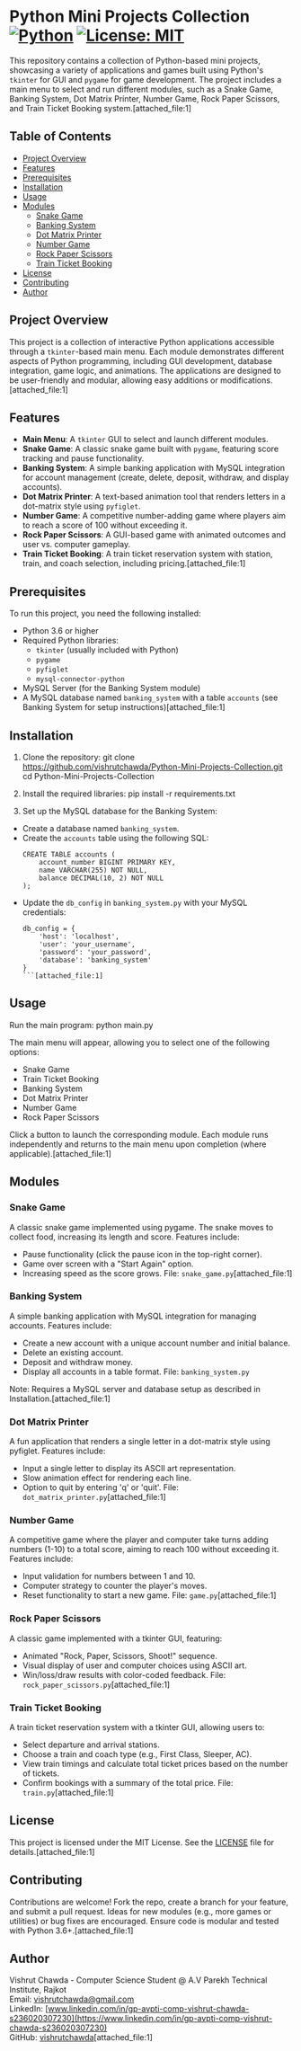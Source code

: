 # Python Mini Projects Collection [![Python](https://img.shields.io/badge/Python-3.6%2B-blue)](https://www.python.org/) [![License: MIT](https://img.shields.io/badge/License-MIT-yellow.svg)](https://opensource.org/licenses/MIT)

This repository contains a collection of Python-based mini projects, showcasing a variety of applications and games built using Python's `tkinter` for GUI and `pygame` for game development. The project includes a main menu to select and run different modules, such as a Snake Game, Banking System, Dot Matrix Printer, Number Game, Rock Paper Scissors, and Train Ticket Booking system.[attached_file:1]

## Table of Contents
- [Project Overview](#project-overview)
- [Features](#features)
- [Prerequisites](#prerequisites)
- [Installation](#installation)
- [Usage](#usage)
- [Modules](#modules)
  - [Snake Game](#snake-game)
  - [Banking System](#banking-system)
  - [Dot Matrix Printer](#dot-matrix-printer)
  - [Number Game](#number-game)
  - [Rock Paper Scissors](#rock-paper-scissors)
  - [Train Ticket Booking](#train-ticket-booking)
- [License](#license)
- [Contributing](#contributing)
- [Author](#author)

## Project Overview
This project is a collection of interactive Python applications accessible through a `tkinter`-based main menu. Each module demonstrates different aspects of Python programming, including GUI development, database integration, game logic, and animations. The applications are designed to be user-friendly and modular, allowing easy additions or modifications.[attached_file:1]

## Features
- **Main Menu**: A `tkinter` GUI to select and launch different modules.
- **Snake Game**: A classic snake game built with `pygame`, featuring score tracking and pause functionality.
- **Banking System**: A simple banking application with MySQL integration for account management (create, delete, deposit, withdraw, and display accounts).
- **Dot Matrix Printer**: A text-based animation tool that renders letters in a dot-matrix style using `pyfiglet`.
- **Number Game**: A competitive number-adding game where players aim to reach a score of 100 without exceeding it.
- **Rock Paper Scissors**: A GUI-based game with animated outcomes and user vs. computer gameplay.
- **Train Ticket Booking**: A train ticket reservation system with station, train, and coach selection, including pricing.[attached_file:1]

## Prerequisites
To run this project, you need the following installed:
- Python 3.6 or higher
- Required Python libraries:
  - `tkinter` (usually included with Python)
  - `pygame`
  - `pyfiglet`
  - `mysql-connector-python`
- MySQL Server (for the Banking System module)
- A MySQL database named `banking_system` with a table `accounts` (see Banking System for setup instructions)[attached_file:1]

## Installation
1. Clone the repository:
git clone https://github.com/vishrutchawda/Python-Mini-Projects-Collection.git
cd Python-Mini-Projects-Collection

2. Install the required libraries:
pip install -r requirements.txt

3. Set up the MySQL database for the Banking System:
- Create a database named `banking_system`.
- Create the `accounts` table using the following SQL:
  ```
  CREATE TABLE accounts (
      account_number BIGINT PRIMARY KEY,
      name VARCHAR(255) NOT NULL,
      balance DECIMAL(10, 2) NOT NULL
  );
  ```
- Update the `db_config` in `banking_system.py` with your MySQL credentials:
  ```
  db_config = {
      'host': 'localhost',
      'user': 'your_username',
      'password': 'your_password',
      'database': 'banking_system'
  }
  ```[attached_file:1]

## Usage
Run the main program:
python main.py

The main menu will appear, allowing you to select one of the following options:
- Snake Game
- Train Ticket Booking
- Banking System
- Dot Matrix Printer
- Number Game
- Rock Paper Scissors

Click a button to launch the corresponding module. Each module runs independently and returns to the main menu upon completion (where applicable).[attached_file:1]

## Modules
### Snake Game
A classic snake game implemented using pygame. The snake moves to collect food, increasing its length and score. Features include:
- Pause functionality (click the pause icon in the top-right corner).
- Game over screen with a "Start Again" option.
- Increasing speed as the score grows.
File: `snake_game.py`[attached_file:1]

### Banking System
A simple banking application with MySQL integration for managing accounts. Features include:
- Create a new account with a unique account number and initial balance.
- Delete an existing account.
- Deposit and withdraw money.
- Display all accounts in a table format.
File: `banking_system.py`

Note: Requires a MySQL server and database setup as described in Installation.[attached_file:1]

### Dot Matrix Printer
A fun application that renders a single letter in a dot-matrix style using pyfiglet. Features include:
- Input a single letter to display its ASCII art representation.
- Slow animation effect for rendering each line.
- Option to quit by entering 'q' or 'quit'.
File: `dot_matrix_printer.py`[attached_file:1]

### Number Game
A competitive game where the player and computer take turns adding numbers (1-10) to a total score, aiming to reach 100 without exceeding it. Features include:
- Input validation for numbers between 1 and 10.
- Computer strategy to counter the player's moves.
- Reset functionality to start a new game.
File: `game.py`[attached_file:1]

### Rock Paper Scissors
A classic game implemented with a tkinter GUI, featuring:
- Animated "Rock, Paper, Scissors, Shoot!" sequence.
- Visual display of user and computer choices using ASCII art.
- Win/loss/draw results with color-coded feedback.
File: `rock_paper_scissors.py`[attached_file:1]

### Train Ticket Booking
A train ticket reservation system with a tkinter GUI, allowing users to:
- Select departure and arrival stations.
- Choose a train and coach type (e.g., First Class, Sleeper, AC).
- View train timings and calculate total ticket prices based on the number of tickets.
- Confirm bookings with a summary of the total price.
File: `train.py`[attached_file:1]

## License
This project is licensed under the MIT License. See the [LICENSE](LICENSE) file for details.[attached_file:1]

## Contributing
Contributions are welcome! Fork the repo, create a branch for your feature, and submit a pull request. Ideas for new modules (e.g., more games or utilities) or bug fixes are encouraged. Ensure code is modular and tested with Python 3.6+.[attached_file:1]

## Author
Vishrut Chawda - Computer Science Student @ A.V Parekh Technical Institute, Rajkot  
Email: vishrutchawda@gmail.com  
LinkedIn: [www.linkedin.com/in/gp-avpti-comp-vishrut-chawda-s236020307230](https://www.linkedin.com/in/gp-avpti-comp-vishrut-chawda-s236020307230)  
GitHub: [vishrutchawda](https://github.com/vishrutchawda)[attached_file:1]
